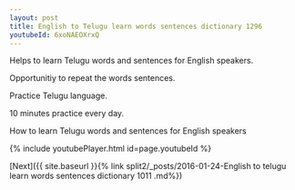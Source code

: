 ```yaml
---
layout: post
title: English to Telugu learn words sentences dictionary 1296 
youtubeId: 6xoNAEOXrxQ
---
```

 
 
Helps to learn Telugu words and sentences for English speakers.

Opportunitiy to repeat the words sentences. 

Practice Telugu language. 
 
10 minutes practice every day. 
 
How to learn Telugu words and sentences for English speakers 
 
{% include youtubePlayer.html id=page.youtubeId %}
 
 
[Next]({{ site.baseurl }}{% link  split2/_posts/2016-01-24-English to telugu learn words sentences dictionary 1011 .md%})
 
